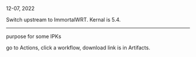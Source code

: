 12-07, 2022

Switch upstream to ImmortalWRT. Kernal is 5.4.  

---

purpose for some IPKs

go to Actions, click a workflow, download link is in Artifacts.
